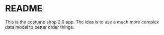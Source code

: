 README
======

This is the costume shop 2.0 app. The idea is to use a much more complex data
model to better order things.
